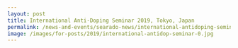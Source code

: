 ```yaml
---
layout: post
title: International Anti-Doping Seminar 2019, Tokyo, Japan
permalink: /news-and-events/searado-news/international-antidoping-seminar-2019
image: /images/for-posts/2019/international-antidop-seminar-0.jpg
---
```



